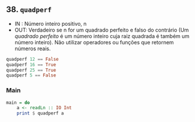 ## 38. `quadperf`
- IN : Número inteiro positivo, n
- OUT: Verdadeiro se n for um quadrado perfeito e falso do contrário (Um *quadrado perfeito* é um número inteiro cuja raiz quadrada é também um número inteiro). Não utilizar operadores ou funções que retornem números reais.
```hs
quadperf 12 == False
quadperf 16 == True
quadperf 25 == True
quadperf 5 == False
```


<!--MAIN_BEGIN-->
### Main
```hs
main = do
    a <- readLn :: IO Int
    print $ quadperf a

```
<!--MAIN_END-->
